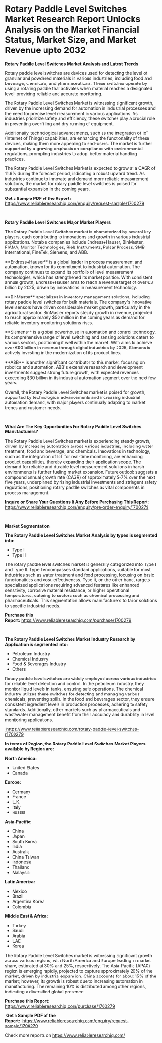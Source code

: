 <p><h1>Rotary Paddle Level Switches Market Research Report Unlocks Analysis on the Market Financial Status, Market Size, and Market Revenue upto 2032</h1></p><p><strong>Rotary Paddle Level Switches Market Analysis and Latest Trends</strong></p>
<p><p>Rotary paddle level switches are devices used for detecting the level of granular and powdered materials in various industries, including food and beverage, chemicals, and pharmaceuticals. These switches operate by using a rotating paddle that activates when material reaches a designated level, providing reliable and accurate monitoring.</p><p>The Rotary Paddle Level Switches Market is witnessing significant growth, driven by the increasing demand for automation in industrial processes and the need for precise level measurement in various applications. As industries prioritize safety and efficiency, these switches play a crucial role in preventing overfilling and dry running of equipment. </p><p>Additionally, technological advancements, such as the integration of IoT (Internet of Things) capabilities, are enhancing the functionality of these devices, making them more appealing to end-users. The market is further supported by a growing emphasis on compliance with environmental regulations, prompting industries to adopt better material handling practices.</p><p>The Rotary Paddle Level Switches Market is expected to grow at a CAGR of 11.9% during the forecast period, indicating a robust upward trend. As industries continue to innovate and demand more reliable measurement solutions, the market for rotary paddle level switches is poised for substantial expansion in the coming years.</p></p>
<p><strong>Get a Sample PDF of the Report:&nbsp;</strong> <a href="https://www.reliableresearchiq.com/enquiry/request-sample/1700279?utm_campaign=1159&utm_medium=2&utm_source=Github&utm_content=ia&utm_term=09012025&utm_id=rotary-paddle-level-switches">https://www.reliableresearchiq.com/enquiry/request-sample/1700279</a></p>
<p>&nbsp;</p>
<p><strong>Rotary Paddle Level Switches Major Market Players</strong></p>
<p><p>The Rotary Paddle Level Switches market is characterized by several key players, each contributing to innovations and growth in various industrial applications. Notable companies include Endress+Hauser, BinMaster, FIAMA, Monitor Technologies, Riels Instruments, Pulsar Process, SMB International, FineTek, Siemens, and ABB.</p><p>**Endress+Hauser** is a global leader in process measurement and automation, known for its commitment to industrial automation. The company continues to expand its portfolio of level measurement technologies, which has strengthened its market position. With consistent annual growth, Endress+Hauser aims to reach a revenue target of over €3 billion by 2025, driven by innovations in measurement technology.</p><p>**BinMaster** specializes in inventory management solutions, including rotary paddle level switches for bulk materials. The company's innovative level sensors have driven considerable market growth, particularly in the agricultural sector. BinMaster reports steady growth in revenue, projected to reach approximately $50 million in the coming years as demand for reliable inventory monitoring solutions rises.</p><p>**Siemens** is a global powerhouse in automation and control technology. Its comprehensive range of level switching and sensing solutions caters to various sectors, positioning it well within the market. With aims to achieve over €90 billion in revenue through digital industries by 2025, Siemens is actively investing in the modernization of its product lines.</p><p>**ABB** is another significant contributor to this market, focusing on robotics and automation. ABB's extensive research and development investments suggest strong future growth, with expected revenues exceeding $30 billion in its industrial automation segment over the next few years.</p><p>Overall, the Rotary Paddle Level Switches market is poised for growth, supported by technological advancements and increasing industrial automation demand, with major players continually adapting to market trends and customer needs.</p></p>
<p>&nbsp;</p>
<p><strong>What Are The Key Opportunities For Rotary Paddle Level Switches Manufacturers?</strong></p>
<p><p>The Rotary Paddle Level Switches market is experiencing steady growth, driven by increasing automation across various industries, including water treatment, food and beverage, and chemicals. Innovations in technology, such as the integration of IoT for real-time monitoring, are enhancing product capabilities, thereby expanding their application scope. The demand for reliable and durable level measurement solutions in harsh environments is further fueling market expansion. Future outlook suggests a compound annual growth rate (CAGR) of approximately 5-7% over the next five years, underpinned by rising industrial investments and stringent safety regulations, positioning rotary paddle switches as vital components in process management.</p></p>
<p><strong>Inquire or Share Your Questions If Any Before Purchasing This Report:</strong> <a href="https://www.reliableresearchiq.com/enquiry/pre-order-enquiry/1700279?utm_campaign=1159&utm_medium=2&utm_source=Github&utm_content=ia&utm_term=09012025&utm_id=rotary-paddle-level-switches">https://www.reliableresearchiq.com/enquiry/pre-order-enquiry/1700279</a></p>
<p>&nbsp;</p>
<p><strong>Market Segmentation</strong></p>
<p><strong>The Rotary Paddle Level Switches Market Analysis by types is segmented into:</strong></p>
<p><ul><li>Type I</li><li>Type II</li></ul></p>
<p><p>The rotary paddle level switches market is generally categorized into Type I and Type II. Type I encompasses standard applications, suitable for most industries such as water treatment and food processing, focusing on basic functionalities and cost-effectiveness. Type II, on the other hand, targets specialized applications requiring advanced features like enhanced sensitivity, corrosive material resistance, or higher operational temperatures, catering to sectors such as chemical processing and pharmaceuticals. This segmentation allows manufacturers to tailor solutions to specific industrial needs.</p></p>
<p><strong>Purchase this Report:&nbsp;</strong><a href="https://www.reliableresearchiq.com/purchase/1700279?utm_campaign=1159&utm_medium=2&utm_source=Github&utm_content=ia&utm_term=09012025&utm_id=rotary-paddle-level-switches">https://www.reliableresearchiq.com/purchase/1700279</a></p>
<p>&nbsp;</p>
<p><strong>The Rotary Paddle Level Switches Market Industry Research by Application is segmented into:</strong></p>
<p><ul><li>Petroleum Industry</li><li>Chemical Industry</li><li>Food & Beverages Industry</li><li>Others</li></ul></p>
<p><p>Rotary paddle level switches are widely employed across various industries for reliable level detection and control. In the petroleum industry, they monitor liquid levels in tanks, ensuring safe operations. The chemical industry utilizes these switches for detecting and managing various chemicals, preventing spills. In the food and beverages sector, they ensure consistent ingredient levels in production processes, adhering to safety standards. Additionally, other markets such as pharmaceuticals and wastewater management benefit from their accuracy and durability in level monitoring applications.</p></p>
<p><a href="https://www.reliableresearchiq.com/rotary-paddle-level-switches-r1700279?utm_campaign=1159&utm_medium=2&utm_source=Github&utm_content=ia&utm_term=09012025&utm_id=rotary-paddle-level-switches">&nbsp;https://www.reliableresearchiq.com/rotary-paddle-level-switches-r1700279</a></p>
<p><strong>In terms of Region, the Rotary Paddle Level Switches Market Players available by Region are:</strong></p>
<p>
    <p> <strong> North America: </strong>
        <ul>
            <li>United States</li>
            <li>Canada</li>
        </ul>
        </p> 
    <p> <strong> Europe: </strong>
        <ul>
            <li>Germany</li>
            <li>France</li>
            <li>U.K.</li>
            <li>Italy</li>
            <li>Russia</li>
        </ul>
        </p> 
    <p> <strong> Asia-Pacific: </strong>
        <ul>
            <li>China</li>
            <li>Japan</li>
            <li>South Korea</li>
            <li>India</li>
            <li>Australia</li>
            <li>China Taiwan</li>
            <li>Indonesia</li>
            <li>Thailand</li>
            <li>Malaysia</li>
        </ul>
        </p> 
    <p> <strong> Latin America: </strong>
        <ul>
            <li>Mexico</li>
            <li>Brazil</li>
            <li>Argentina Korea</li>
            <li>Colombia</li>
        </ul>
        </p> 
    <p> <strong> Middle East & Africa: </strong>
        <ul>
            <li>Turkey</li>
            <li>Saudi</li>
            <li>Arabia</li>
            <li>UAE</li>
            <li>Korea</li>
        </ul>
    </p>
    </p>
<p><p>The Rotary Paddle Level Switches market is witnessing significant growth across various regions, with North America and Europe leading in market share, estimated at 30% and 25%, respectively. The Asia-Pacific (APAC) region is emerging rapidly, projected to capture approximately 20% of the market, driven by industrial expansion. China accounts for about 15% of the market; however, its growth is robust due to increasing automation in manufacturing. The remaining 10% is distributed among other regions, indicating a diversified global presence.</p></p>
<p><strong>Purchase this Report: </strong><a href="https://www.reliableresearchiq.com/purchase/1700279?utm_campaign=1159&utm_medium=2&utm_source=Github&utm_content=ia&utm_term=09012025&utm_id=rotary-paddle-level-switches">https://www.reliableresearchiq.com/purchase/1700279</a></p>
<p>&nbsp;<strong>Get a Sample PDF of the Report:&nbsp;&nbsp;</strong><a href="https://www.reliableresearchiq.com/enquiry/request-sample/1700279?utm_campaign=1159&utm_medium=2&utm_source=Github&utm_content=ia&utm_term=09012025&utm_id=rotary-paddle-level-switches">https://www.reliableresearchiq.com/enquiry/request-sample/1700279</a></p>
<p><strong></strong></p>
<p>Check more reports on <a href="https://www.reliableresearchiq.com/?utm_campaign=1159&utm_medium=2&utm_source=Github&utm_content=ia&utm_term=09012025&utm_id=rotary-paddle-level-switches">https://www.reliableresearchiq.com/</a></p>